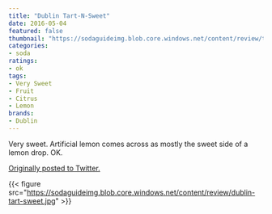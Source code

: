 ```yaml
---
title: "Dublin Tart-N-Sweet"
date: 2016-05-04
featured: false
thumbnail: "https://sodaguideimg.blob.core.windows.net/content/review/thumbs/dublin-tart-sweet.jpg"
categories:
- soda
ratings:
- ok
tags:
- Very Sweet
- Fruit
- Citrus
- Lemon
brands:
- Dublin
---
```


Very sweet. Artificial lemon comes across as mostly the sweet side of a lemon drop. OK.

[Originally posted to Twitter.](https://twitter.com/Cavorter/status/728046145650446336)

{{< figure src="https://sodaguideimg.blob.core.windows.net/content/review/dublin-tart-sweet.jpg" >}}

